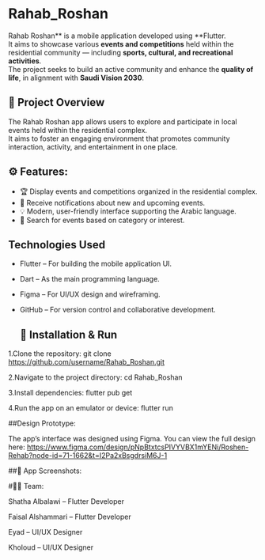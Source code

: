 # Rahab_Roshan
Rahab Roshan** is a mobile application developed using **Flutter.  
It aims to showcase various **events and competitions** held within the residential community — including **sports, cultural, and recreational activities**.  
The project seeks to build an active community and enhance the **quality of life**, in alignment with **Saudi Vision 2030**.

## 📱 Project Overview
The Rahab Roshan app allows users to explore and participate in local events held within the residential complex.  
It aims to foster an engaging environment that promotes community interaction, activity, and entertainment in one place.


## ⚙️ Features:
- 🏆 Display events and competitions organized in the residential complex.  
- 🔔 Receive notifications about new and upcoming events.  
- 💡 Modern, user-friendly interface supporting the Arabic language.  
- 🔎 Search for events based on category or interest.

  
##  Technologies Used
- Flutter – For building the mobile application UI.  
- Dart – As the main programming language.  
- Figma – For UI/UX design and wireframing.  
- GitHub – For version control and collaborative development.

  ## 🚀 Installation & Run
1.Clone the repository:
   git clone https://github.com/username/Rahab_Roshan.git
   
2.Navigate to the project directory:
     cd Rahab_Roshan
     
3.Install dependencies:
  flutter pub get
  
4.Run the app on an emulator or device:
   flutter run



   ##Design Prototype:

  The app’s interface was designed using Figma.
  You can view the full design here:
    https://www.figma.com/design/pNpBtxtcsPIVYVBX1mYENi/Roshen-Rehab?node-id=71-1662&t=I2Pa2xBsgdrsiM6J-1 
   
##📸 App Screenshots:








#👩‍💻 Team:

Shatha Albalawi – Flutter Developer

Faisal Alshammari – Flutter Developer

Eyad – UI/UX Designer

Kholoud – UI/UX Designer






